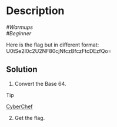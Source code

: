 # Description

_#Warmups_<br>
_#Beginner_<br>

Here is the flag but in different format: U0tSe2I0c2U2NF80cjNfczBfczFtcDEzfQo=

## Solution

1. Convert the Base 64.<br>

> [!TIP]
> [CyberChef](https://gchq.github.io/CyberChef/#recipe=From_Base64('A-Za-z0-9%2B/%3D',true,false)&input=VTB0U2UySTBjMlUyTkY4MGNqTmZjekJmY3pGdGNERXpmUW89)

2. Get the flag.


